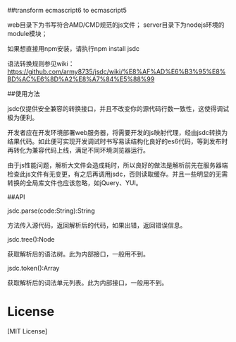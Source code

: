 ##transform ecmascript6 to ecmascript5

web目录下为书写符合AMD/CMD规范的js文件；
server目录下为nodejs环境的module模块；

如果想直接用npm安装，请执行npm install jsdc

语法转换规则参见wiki：https://github.com/army8735/jsdc/wiki/%E8%AF%AD%E6%B3%95%E8%BD%AC%E6%8D%A2%E8%A7%84%E5%88%99

##使用方法

jsdc仅提供安全兼容的转换接口，并且不改变你的源代码行数一致性，这使得调试极为便利。

开发者应在开发环境部署web服务器，将需要开发的js映射代理，经由jsdc转换为结果代码。如此便可实现开发调试时书写易读结构化良好的es6代码，等到发布时再转化为兼容代码上线，满足不同环境浏览器运行。

由于js性能问题，解析大文件会造成耗时，所以良好的做法是解析前先在服务器端检查此js文件有无变更，有之后再调用jsdc，否则读取缓存。并且一些明显的无需转换的全局库文件也应该忽略，如jQuery、YUI。

##API

jsdc.parse(code:String):String

方法传入源代码，返回解析后的代码，如果出错，返回错误信息。

jsdc.tree():Node

获取解析后的语法树。此为内部接口，一般用不到。

jsdc.token():Array<Token>

获取解析后的词法单元列表。此为内部接口，一般用不到。

# License

[MIT License]